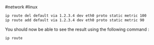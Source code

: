#network #linux 

```sh
ip route del default via 1.2.3.4 dev eth0 proto static metric 100
ip route add default via 1.2.3.4 dev eth0 proto static metric 90

```
You should now be able to see the result using the following command :

```sh
ip route
```